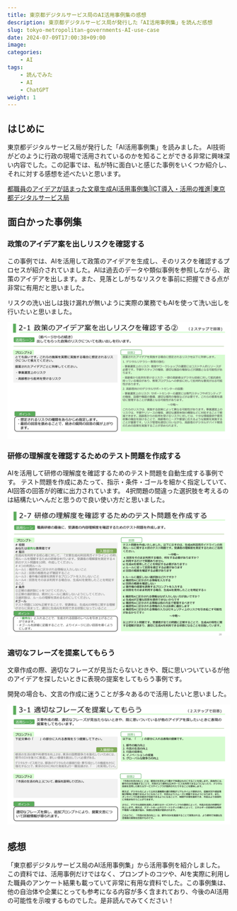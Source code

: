 ```yaml
---
title: 東京都デジタルサービス局のAI活用事例集の感想
description: 東京都デジタルサービス局が発行した「AI活用事例集」を読んだ感想
slug: tokyo-metropolitan-governments-AI-use-case
date: 2024-07-09T17:00:38+09:00
image:
categories:
    - AI
tags:
    - 読んでみた
    - AI
    - ChatGPT
weight: 1
---
```


## はじめに

東京都デジタルサービス局が発行した「AI活用事例集」を読みました。
AI技術がどのように行政の現場で活用されているのかを知ることができる非常に興味深い内容でした。この記事では、私が特に面白いと感じた事例をいくつか紹介し、それに対する感想を述べたいと思います。

[都職員のアイデアが詰まった文章生成AI活用事例集|ICT導入・活用の推進|東京都デジタルサービス局](https://www.digitalservice.metro.tokyo.lg.jp/documents/d/digitalservice/ai_prompt)

## 面白かった事例集

### 政策のアイデア案を出しリスクを確認する

この事例では、AIを活用して政策のアイデアを生成し、そのリスクを確認するプロセスが紹介されていました。AIは過去のデータや類似事例を参照しながら、政策のアイデアを出します。また、見落としがちなリスクを事前に把握できる点が非常に有用だと思いました。

リスクの洗い出しは抜け漏れが無いように実際の業務でもAIを使って洗い出しを行いたいと思いました。

![tokyo ai 1](tokyo-ai1.png)

### 研修の理解度を確認するためのテスト問題を作成する

AIを活用して研修の理解度を確認するためのテスト問題を自動生成する事例です。
テスト問題を作成にあたって、指示・条件・ゴールを細かく指定していて、AI回答の回答が的確に出力されています。
4択問題の間違った選択肢を考えるのは結構たいへんだと思うので良い使い方だと思いました。

![tokyo ai 2](tokyo-ai2.png)

### 適切なフレーズを提案してもらう

文章作成の際、適切なフレーズが見当たらないときや、既に思いついているが他のアイデアを探したいときに表現の提案をしてもらう事例です。

開発の場合も、文言の作成に迷うことが多々あるので活用したいと思いました。

![tokyo ai 3](tokyo-ai3.png)

## 感想

「東京都デジタルサービス局のAI活用事例集」から活用事例を紹介しました。
この資料では、活用事例だけではなく、プロンプトのコツや、AIを実際に利用した職員のアンケート結果も載っていて非常に有用な資料でした。この事例集は、他の自治体や企業にとっても参考になる内容が多く含まれており、今後のAI活用の可能性を示唆するものでした。是非読んでみてください！
